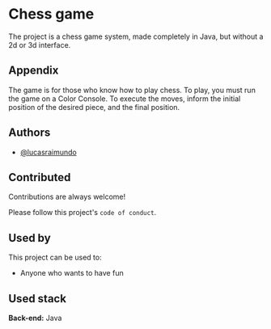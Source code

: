 
# Chess game


The project is a chess game system, made completely in Java, but without a 2d or 3d interface.
## Appendix

The game is for those who know how to play chess. To play, you must run the game on a Color Console. To execute the moves, inform the initial position of the desired piece, and the final position.
## Authors

- [@lucasraimundo](https://www.github.com/LucasRaimundo)


## Contributed

Contributions are always welcome!

Please follow this project's `code of conduct`.


## Used by

This project can be used to:

- Anyone who wants to have fun


## Used stack

**Back-end:** Java



